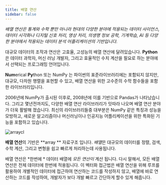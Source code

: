 ```yaml
---
title: 배열 연산
sidebar: false
---
```


*배열 연산은 통계와 수학 뿐만 아니라 현대의 다양한 분야에 적용되는 데이터 사이언스, 데이터 시각화나 디지털 신호 처리, 영상 처리, 의생명 정보 공학, 기계학습, AI 등 다양한 분야에서 적용되는 데이터 분석 어플리케이션의 기반입니다.*

대규모 데이터의 조작과 연산은 고효율, 고성능의 배열 연산에 달려있습니다. **Python**은 데이터 과학자, 머신 러닝 개발자, 그리고 효율적인 수치 계산을 필요로 하는 분야에서 선택되는 프로그래밍 언어입니다.

**Num**erical **Py**thon 또는 NumPy 는 파이썬의 표준라이브러리에는 포함되지 않지만, 대규모, 다차원 행렬을 표현할 수 있고, 배열 연산을 위한 고수준의 수학 함수들을 포함한 라이브러리입니다.

2006년에 NumPy가 출시된 이후로, 2008년에 이를 기반으로 Pandas가 나타났습니다. 그리고 몇년전까지도, 다양한 배열 연산 라이브러리가 잇따라 나오며 배열 연산 분야가 더욱 활발해 졌습니다. 최신의 라이브러리들중 대부분은 NumPy 같은 특징과 성능을 모방하고, 새로운 알고리즘이나 머신러닝이나 인공지능 어플리케이션을 위한 특화된 기능을 포함하고 있습니다.

<img
  src="/images/content_images/array_c_landscape.png"
  alt="arraycl"
  title="Array Computing Landscape" />

**배열 연산**의 기반은 **array ** 자료구조 입니다. *배열*은 대규모의 데이터를 정렬, 검색, 수학 계산, 그리고 변형을 쉽고 빠르게 처리하는데 사용됩니다.

배열 연산은 *한번에 * 데이터 배열에 *모든 연산이* 계산 됩니다. 다시 말해서, 모든 배열 연산은 전체 데이터에 한번에 적용됩니다. 이 벡터화 접근법은 배열 연산을 위해 루프를 활용하여 개별적인 데이터에 접근하여 연산하는 코드를 작성하지 않고, 배열에 바로 연산하는 코드를 작성하여, 개발자가 보다 개발 빠르고 간단하게 할수 있게 해줍니다.
